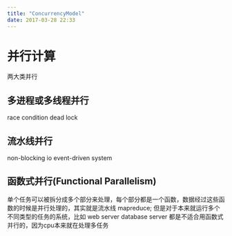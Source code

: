 ```yaml
---
title: "ConcurrencyModel"
date: 2017-03-28 22:33
---
```


# 并行计算
两大类并行

## 多进程或多线程并行
race condition dead lock

## 流水线并行
non-blocking io event-driven system

## 函数式并行(Functional Parallelism)
单个任务可以被拆分成多个部分来处理，每个部分都是一个函数，数据经过这些函数的时候是并行处理的，其实就是流水线
mapreduce; 但是对于本来就运行多个不同类型的任务的系统，比如 web server database server 都是不适合用函数式并行的，因为cpu本来就在处理多任务